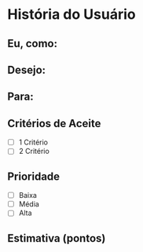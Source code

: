 # História do Usuário

## Eu, como:

## Desejo:

## Para:

## Critérios de Aceite
- [ ] 1 Critério
- [ ] 2 Critério

## Prioridade
- [ ] Baixa
- [ ] Média
- [ ] Alta

## Estimativa (pontos)